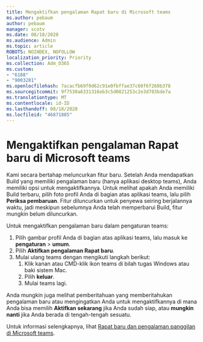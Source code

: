 ```yaml
---
title: Mengaktifkan pengalaman Rapat baru di Microsoft teams
ms.author: pebaum
author: pebaum
manager: scotv
ms.date: 08/18/2020
ms.audience: Admin
ms.topic: article
ROBOTS: NOINDEX, NOFOLLOW
localization_priority: Priority
ms.collection: Adm_O365
ms.custom:
- "6188"
- "9003281"
ms.openlocfilehash: 7acacfb69f0d62c91e0fbffae37c60f6f260b378
ms.sourcegitcommit: 9f7530a6331316eb3c5d0821253c2e3d783bde7a
ms.translationtype: MT
ms.contentlocale: id-ID
ms.lasthandoff: 08/18/2020
ms.locfileid: "46871885"
---
```

# <a name="enable-the-new-meeting-experience-in-microsoft-teams"></a>Mengaktifkan pengalaman Rapat baru di Microsoft teams

Kami secara bertahap meluncurkan fitur baru. Setelah Anda mendapatkan Build yang memiliki pengalaman baru (hanya aplikasi desktop teams), Anda memiliki opsi untuk mengaktifkannya. Untuk melihat apakah Anda memiliki Build terbaru, pilih foto profil Anda di bagian atas aplikasi teams, lalu pilih  **Periksa pembaruan**. Fitur diluncurkan untuk penyewa seiring berjalannya waktu, jadi meskipun sebelumnya Anda telah memperbarui Build, fitur mungkin belum diluncurkan.  

Untuk mengaktifkan pengalaman baru dalam pengaturan teams:

1. Pilih gambar profil Anda di bagian atas aplikasi teams, lalu masuk ke **pengaturan**  >   **umum**. 
2. Pilih **Aktifkan pengalaman Rapat baru**.
3. Mulai ulang teams dengan mengikuti langkah berikut:
    1. Klik kanan atau CMD-klik ikon teams di bilah tugas Windows atau baki sistem Mac.
    2. Pilih **keluar**.
    3. Mulai teams lagi.

Anda mungkin juga melihat pemberitahuan yang memberitahukan pengalaman baru atau mengingatkan Anda untuk mengaktifkannya di mana Anda bisa memilih  **Aktifkan sekarang**  jika Anda sudah siap, atau  **mungkin nanti** jika Anda berada di tengah-tengah sesuatu.  

Untuk informasi selengkapnya, lihat [Rapat baru dan pengalaman panggilan di Microsoft teams](https://techcommunity.microsoft.com/t5/microsoft-teams-blog/new-meeting-and-calling-experience-in-microsoft-teams/ba-p/1537581).